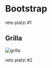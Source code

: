 # Bootstrap

reto platzi #1

## Grilla
<image src="./imagenes/reto1.png" alt="grilla">


reto platzi #2
<image src="">